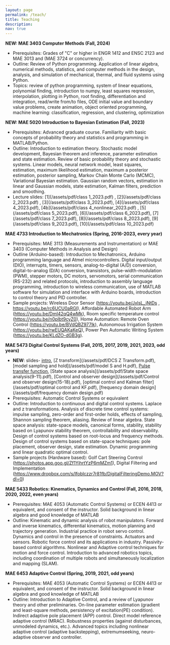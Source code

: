 ```yaml
---
layout: page
permalink: /teach/
title: Teaching
description:
nav: true
---
```

**NEW: MAE 3403 Computer Methods (Fall, 2024)**
- Prerequisites: Grades of "C" or higher in ENGR 1412 and ENSC 2123 and MAE 3013 and (MAE 3724 or concurrency).
- Outline: Review of Python programming. Application of linear algebra, numerical methods, statistics, and computer methods in the design, analysis, and simulation of mechanical, thermal, and fluid systems using Python. 
- Topics: review of python programming, system of linear equations, polynomial finding, introduction to numpy, least squares reqression, interpolation, plotting in Python, root finding, differentiation and integration, read/write from/to files, ODE initial value and boundary value problems, create animation, object oriented programming, machine learning: classification, regression, and clustering, optimization


**NEW: MAE 5020 Introduction to Bayesian Estimation (Fall, 2023)**
- Prerequisites: Advanced graduate course. Familiarity with basic concepts of probability theory and statistics and programming in MATLAB/Python.
- Outline: Introduction to estimation theory. Stochastic model development, Bayesian theorem and inference, parameter estimation and state estimation. Review of basic probability theory and stochastic systems. Linear models, neural network model, least squares, estimation, maximum likelihood estimation,
maximum a posterior estimation, posterior sampling, Markov Chain Monte Carlo (MCMC), Variational Bayesian estimation. Gaussian random vectors, estimation in linear and Gaussian models, state estimation, Kalman filters, prediction and smoothing.
- Lecture slides: [1](/assets/pdf/class 1_2023.pdf) , [2](/assets/pdf/class 2_2023.pdf) , [3](/assets/pdf/class 3_2023.pdf), [4](/assets/pdf/class 4_2023.pdf), [4b](/assets/pdf/class 4_nonlinear_2023.pdf) , [5](/assets/pdf/class 5_2023.pdf), [6](/assets/pdf/class 6_2023.pdf), [7](/assets/pdf/class 7_2023.pdf), [8](/assets/pdf/class 8_2023.pdf), [9](/assets/pdf/class 9_2023.pdf), [10](/assets/pdf/class 10_2023.pdf)

**MAE 4733 Introduction to Mechatronics (Spring, 2016-2023, every year)**
- Prerequisites: MAE 3113 (Measurements and Instrumentation) or MAE 3403 (Computer Methods in Analysis and Design)
- Outline (Arduino-based): Introduction to Mechatronics, Arduino programming language and Atmel microcontrollers. Digital input/output (DIO), interrupts, timers, sensors, analog-to-digital (A/D) conversion, digital-to-analog (D/A) conversion, transistors, pulse-width-modulation (PWM), stepper motors, DC motors, servomotors, serial communication (RS-232) and related protocols, introduction to assembly language programming, introduction to wireless communication, use of MATLAB software for simulation and interface with Arduino boards, introduction to control theory and PID controller.
- Sample projects: Wireless Door Sensor (https://youtu.be/JxlsL_jNtDs , https://youtu.be/rc6UCU0aRGI),  Affordable Automated Robot Arm  (https://youtu.be/DmI42qQ4wMk), Room specific temperature control (https://youtu.be/n0pIbt9cyZ0), Home Automation: Remote Oven Control (https://youtu.be/BVdQBZ977lk), Autonomous Irrigation System (https://youtu.be/rwEUQAKaKeQ), Power Pen Automatic Writing System (https://youtu.be/KLdZO-dGB3g).

**MAE 5473 Digital Control Systems (Fall, 2015, 2017, 2019, 2021, 2023, odd years)**
- **NEW**: slides- [intro](/assets/pdf/intro.pdf), [Z transform](/assets/pdf/DCS Z Transform.pdf), [model sampling and hold](/assets/pdf/model S and H.pdf), [Pulse transfer function](/assets/pdf/PTF(6-8).pdf), [State space analysis](/assets/pdf/State space analysis(9-11).pdf), [Control and observer design](/assets/pdf/Control and observer design(15-18).pdf), [optimal control and Kalman filter](/assets/pdf/optimal control and KF.pdf), [frequency domain design](/assets/pdf/frequency domain design.pdf)
- Prerequisites: Automatic Control Systems or equivalent
- Outline: Introduction to continuous and digital control systems. Laplace and z transformations. Analysis of discrete time control systems: impulse sampling, zero-order and first-order holds, effects of sampling, Shannon sampling theorem, aliasing. Review of linear algebra. State space analysis: state-space models, canonical forms, stability, stability based on Lyapunov stability theorem, controllability and observability. Design of control systems based on root-locus and frequency methods. Design of control systems based on state-space techniques: pole placement, observer design, state estimation. Dynamic programming and linear quadratic optimal control.
- Sample projects (Hardware based): Golf Cart Steering Control (https://photos.app.goo.gl/Zf1YihrtYzP6mMZm1), Digital Filtering and Implementation (https://www.dropbox.com/s/lfoblczzr7r81fb/DigitalFilteringDemo.MOV?dl=0)

**MAE 5433 Robotics: Kinematics, Dynamics and Control (Fall, 2016, 2018, 2020, 2022, even years)**
- Prerequisites: MAE 4053 (Automatic Control Systems) or ECEN 4413 or equivalent, and consent of the instructor. Solid background in linear algebra and good knowledge of MATLAB
- Outline: Kinematic and dynamic analysis of robot manipulators. Forward and inverse kinematics, differential kinematics, motion planning and trajectory generation. Industrial practice in robot servo control. Dynamics and control in the presence of constraints. Actuators and sensors. Robotic force control and its applications in industry. Passivity-based control algorithms. Nonlinear and Adaptive control techniques for motion and force control. Introduction to advanced robotics topics, including coordination of multiple robots and simultaneously localization and mapping (SLAM).

**MAE 6453 Adaptive Control (Spring, 2019, 2021, odd years)**
- Prerequisites: MAE 4053 (Automatic Control Systems) or ECEN 4413 or equivalent, and consent of the instructor. Solid background in linear algebra and good knowledge of MATLAB
- Outline: Introduction to Adaptive Control, and a review of Lyapunov theory and other preliminaries.  On-line parameter estimation (gradient and least-square methods, persistency of excitation(PE) condition). Indirect adaptive pole placement (APP) control. Direct model reference adaptive control (MRAC). Robustness properties (against disturbances, unmodeled dynamics, etc.). Advanced topics including nonlinear adaptive control (adaptive backstepping), extremumseeking, neuro-adaptive observer and controller. 
